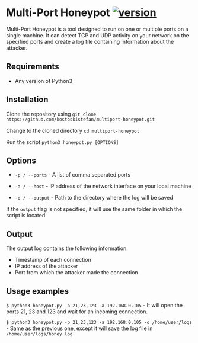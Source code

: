 # Multi-Port Honeypot [![version](https://img.shields.io/badge/version-1.0-red.svg)](https://semver.org)

Multi-Port Honeypot is a tool designed to run on one or multiple ports on a single machine. It can detect TCP and UDP activity on your network on the specified ports and create a log file containing information about the attacker. 

## Requirements
* Any version of Python3

## Installation
Clone the repository using `git clone https://github.com/kostoskistefan/multiport-honeypot.git`

Change to the cloned directory `cd multiport-honeypot`

Run the script `python3 honeypot.py [OPTIONS]`

## Options

* `-p / --ports` - A list of comma separated ports

* `-a / --host` - IP address of the network interface on your local machine

* `-o / --output` - Path to the directory where the log will be saved

If the `output` flag is not specified, it will use the same folder in which the script is located.

## Output
The output log contains the following information:
* Timestamp of each connection
* IP address of the attacker
* Port from which the attacker made the connection

## Usage examples

`$ python3 honeypot.py -p 21,23,123 -a 192.168.0.105` - It will open the ports 21, 23 and 123 and wait for an incoming connection. 

`$ python3 honeypot.py -p 21,23,123 -a 192.168.0.105 -o /home/user/logs` - Same as the previous one, except it will save the log file in `/home/user/logs/honey.log`

